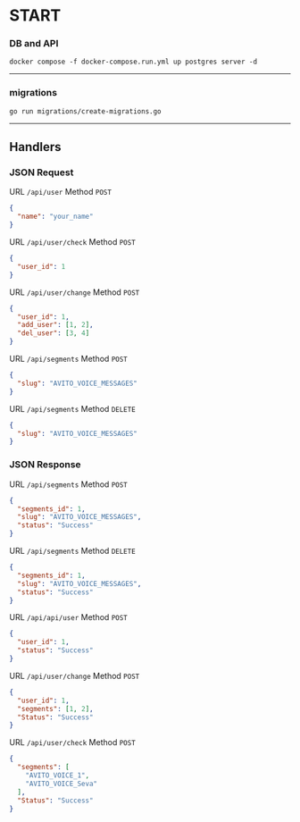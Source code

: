 # START

### DB and API
``` shell
docker compose -f docker-compose.run.yml up postgres server -d
```
---

### migrations
```shell
go run migrations/create-migrations.go
```
---

## Handlers
### JSON Request
URL `/api/user`
Method `POST`
```json
{
  "name": "your_name"
}
```
URL `/api/user/check`
Method `POST`
```json
{
  "user_id": 1
}
```
URL `/api/user/change`
Method `POST`
```json
{
  "user_id": 1,
  "add_user": [1, 2],
  "del_user": [3, 4]
}
```
URL `/api/segments`
Method `POST`
```json
{
  "slug": "AVITO_VOICE_MESSAGES"
}
```
URL `/api/segments`
Method `DELETE`
```json
{
  "slug": "AVITO_VOICE_MESSAGES"
}
```

### JSON Response
URL `/api/segments`
Method `POST`
```json
{
  "segments_id": 1,
  "slug": "AVITO_VOICE_MESSAGES",
  "status": "Success"
}
```
URL `/api/segments`
Method `DELETE`
```json
{
  "segments_id": 1,
  "slug": "AVITO_VOICE_MESSAGES",
  "status": "Success"
}
```
URL `/api/api/user`
Method `POST`
```json
{
  "user_id": 1,
  "status": "Success"
}
```
URL `/api/user/change`
Method `POST`
```json
{
  "user_id": 1,
  "segments": [1, 2],
  "Status": "Success"
}
```
URL `/api/user/check`
Method `POST`
```json
{
  "segments": [
    "AVITO_VOICE_1", 
    "AVITO_VOICE_Seva"
  ],
  "Status": "Success"
}
```